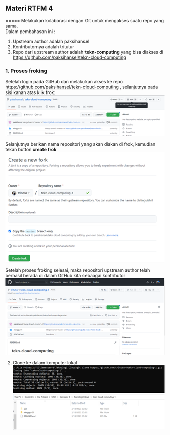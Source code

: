 ## Materi RTFM 4
=====
Melakukan kolaborasi dengan Git untuk mengakses suatu repo yang sama.</br>
Dalam pembahasan ini :</br>
1. Upstream author adalah paksihansel</br>
2. Kontributornya adalah tritutur</br>
3. Repo dari upstream author adalah **tekn-computing** yang bisa diakses di https://github.com/paksihansel/tekn-cloud-computing</br>

### 1. Proses froking
Setelah login pada GitHub dan melakukan akses ke repo https://github.com/paksihansel/tekn-cloud-computing , selanjutnya pada sisi kanan atas klik frok:</br>
<img src="https://github.com/tritutur/tekn-cloud-computing/blob/main/minggu-01/image-11.png"/></br>

Selanjutnya berikan nama repositori yang akan diakan di frok, kemudian tekan button **create frok**</br>
<img src="https://github.com/tritutur/tekn-cloud-computing/blob/main/minggu-01/image-12.png"/></br>

Setelah proses froking selesai, maka repositori upstream author telah berhasil berada di dalam GitHub kita sebaagai kontributor</br>
<img src="https://github.com/tritutur/tekn-cloud-computing/blob/main/minggu-01/image-13.png"/></br>

2. Clone ke dalam komputer lokal</br>
<img src="https://github.com/tritutur/tekn-cloud-computing/blob/main/minggu-01/image-14.png"/></br>
<img src="https://github.com/tritutur/tekn-cloud-computing/blob/main/minggu-01/image-15.png"/></br>